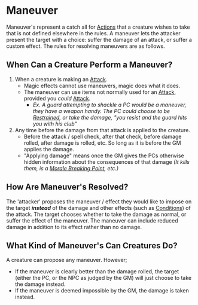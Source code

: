 # Maneuver

Maneuver's represent a catch all for [Actions](Action.md) that a creature wishes to take that is not defined elsewhere in the rules. A maneuver lets the attacker present the target with a choice: suffer the damage of an attack, or suffer a custom effect. The rules for resolving maneuvers are as follows.

## When Can a Creature Perform a Maneuver?

1. When a creature is making an [Attack](Attack.md).
	- Magic effects cannot use maneuvers, magic does what it does.
	- The maneuver can use items not normally used for an [Attack](Attack.md), provided you *could* [Attack](Attack.md).
		- *Ex. A guard attempting to shackle a PC would be a maneuver, they have a weapon handy. The PC could choose to be [Restrained](../Conditions/Restrained.md), or take the damage, "you resist and the guard hits you with his club"*
2. Any time before the damage from that attack is applied to the creature.
	- Before the attack / spell check, after that check, before damage rolled, after damage is rolled, etc. So long as it is before the GM applies the damage.
	- "Applying damage" means once the GM gives the PCs otherwise hidden information about the consequences of that damage *(It kills them, is a [Morale Breaking Point](../Social%20Systems/Morale%20System.md#Breaking%20Points), etc.)*

## How Are Maneuver's Resolved?

The 'attacker' proposes the maneuver / effect they would like to impose on the target ***instead*** of the damage and other effects (such as [Conditions](../Conditions/!Conditions.md)) of the attack. The target chooses whether to take the damage as normal, or suffer the effect of the maneuver. The maneuver can include reduced damage in addition to its effect rather than no damage.

## What Kind of Maneuver's Can Creatures Do?

A creature can propose any maneuver. However;

- If the maneuver is clearly better than the damage rolled, the target (either the PC, or the NPC as judged by the GM) will just choose to take the damage instead.
- If the maneuver is deemed impossible by the GM, the damage is taken instead.
